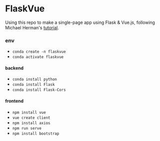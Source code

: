 # FlaskVue

Using this repo to make a single-page app using Flask & Vue.js, following Michael Herman's [tutorial](https://testdriven.io/blog/developing-a-single-page-app-with-flask-and-vuejs/).

### env

- `conda create -n flaskvue`
- `conda activate flaskvue`
#### backend
- `conda install python`
- `conda install Flask`
- `conda install Flask-Cors`
#### frontend
- `npm install vue`
- `vue create client`
- `npm install axios`
- `npm run serve`
- `npm install bootstrap`